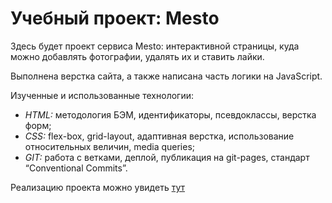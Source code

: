 # Учебный проект: Mesto  
  
Здесь будет проект сервиса Mesto: интерактивной страницы, куда можно добавлять фотографии, удалять их и ставить лайки.  
  
Выполнена верстка сайта, а также написана часть логики на JavaScript.  
  
Изученные и использованные технологии:  

* _HTML:_ методология БЭМ, идентификаторы, псевдоклассы, верстка форм;  
* _CSS:_ flex-box, grid-layout, адаптивная верстка, использование относительных величин, media queries;  
* _GIT:_ работа с ветками, деплой, публикация на git-pages, стандарт “Conventional Commits”.  

Реализацию проекта можно увидеть [тут](https://ddsed.github.io/mesto/) 